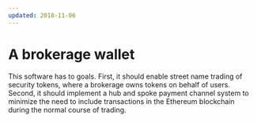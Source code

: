 ```yaml
---
updated: 2018-11-06
---
```


A brokerage wallet
====

This software has to goals.  First, it should enable street name trading of
security tokens, where a brokerage owns tokens on behalf of users.  Second, it
should implement a hub and spoke payment channel system to minimize the need to
include transactions in the Ethereum blockchain during the normal course of
trading.
